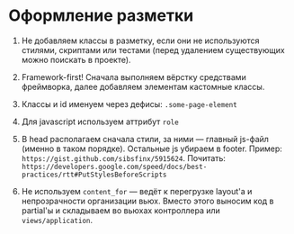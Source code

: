# Оформление разметки

1. Не добавляем классы в разметку, если они не используются стилями, 
   скриптами или тестами (перед удалением существующих можно поискать в проекте). 

2. Framework-first! Сначала выполняем вёрстку средствами фреймворка, 
   далее добавляем элементам кастомные классы.

3. Классы и id именуем через дефисы: `.some-page-element`

4. Для javascript используем аттрибут `role`

5. В head располагаем сначала стили, за ними — главный js-файл (именно в таком порядке). Остальные js убираем в footer.
   Пример: `https://gist.github.com/sibsfinx/5915624`. 
   Почитать: `https://developers.google.com/speed/docs/best-practices/rtt#PutStylesBeforeScripts`

6. Не используем `content_for` — ведёт к перегрузке layout'а и непрозрачности организации вьюх. 
   Вместо этого выносим код в partial'ы и складываем во вьюхах контроллера или `views/application`.
